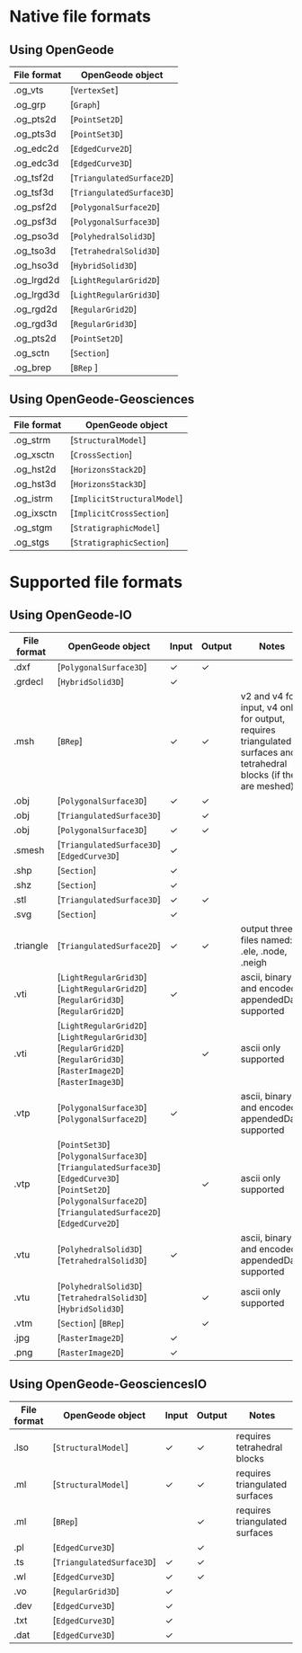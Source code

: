 <script setup>
import CodeExample from '/components/CodeExample.vue'
</script>

# Native file formats

## Using OpenGeode

<!-- @include: ./links.md -->

| File format | OpenGeode object          |
| ----------- | ------------------------- |
| .og_vts     | [`VertexSet`]             |
| .og_grp     | [`Graph`]                 |
| .og_pts2d   | [`PointSet2D`]            |
| .og_pts3d   | [`PointSet3D`]            |
| .og_edc2d   | [`EdgedCurve2D`]          |
| .og_edc3d   | [`EdgedCurve3D`]          |
| .og_tsf2d   | [`TriangulatedSurface2D`] |
| .og_tsf3d   | [`TriangulatedSurface3D`] |
| .og_psf2d   | [`PolygonalSurface2D`]    |
| .og_psf3d   | [`PolygonalSurface3D`]    |
| .og_pso3d   | [`PolyhedralSolid3D`]     |
| .og_tso3d   | [`TetrahedralSolid3D`]    |
| .og_hso3d   | [`HybridSolid3D`]         |
| .og_lrgd2d   | [`LightRegularGrid2D`]         |
| .og_lrgd3d   | [`LightRegularGrid3D`]         |
| .og_rgd2d   | [`RegularGrid2D`]         |
| .og_rgd3d   | [`RegularGrid3D`]         |
| .og_pts2d   | [`PointSet2D`]            |
| .og_sctn    | [`Section`]               |
| .og_brep    | [`BRep` ]                 |

## Using OpenGeode-Geosciences

| File format | OpenGeode object            |
| ----------- | --------------------------- |
| .og_strm    | [`StructuralModel`]         |
| .og_xsctn   | [`CrossSection`]            |
| .og_hst2d   | [`HorizonsStack2D`]         |
| .og_hst3d   | [`HorizonsStack3D`]         |
| .og_istrm   | [`ImplicitStructuralModel`] |
| .og_ixsctn  | [`ImplicitCrossSection`]    |
| .og_stgm    | [`StratigraphicModel`]      |
| .og_stgs    | [`StratigraphicSection`]    |

# Supported file formats

## Using OpenGeode-IO

| File format | OpenGeode object                                                                                                                                                  | Input | Output | Notes                                                                                                               |
| ----------- | ----------------------------------------------------------------------------------------------------------------------------------------------------------------- | ----- | ------ | ------------------------------------------------------------------------------------------------------------------- |
| .dxf        | [`PolygonalSurface3D`]                                                                                                                                            | ✓     | ✓      |                                                                                                                     |
| .grdecl        | [`HybridSolid3D`]                                                                                                                                            | ✓     |       |                                                                                                                     |
| .msh        | [`BRep`]                                                                                                                                                          | ✓     | ✓      | v2 and v4 for input, v4 only for output, requires triangulated surfaces and tetrahedral blocks (if they are meshed) |
| .obj        | [`PolygonalSurface3D`]                                                                                                                                            | ✓     | ✓      |                                                                                                                     |
| .obj        | [`TriangulatedSurface3D`]                                                                                                                                         |       | ✓      |                                                                                                                     |
| .obj        | [`PolygonalSurface3D`]                                                                                                                                            | ✓     | ✓      |                                                                                                                     |
| .smesh      | [`TriangulatedSurface3D`] [`EdgedCurve3D`]                                                                                                                        | ✓     |        |                                                                                                                     |
| .shp        | [`Section`]                                                                                                                                                       | ✓     |        |                                                                                                                     |
| .shz        | [`Section`]                                                                                                                                                       | ✓     |        |                                                                                                                     |
| .stl        | [`TriangulatedSurface3D`]                                                                                                                                         | ✓     | ✓      |                                                                                                                     |
| .svg        | [`Section`]                                                                                                                                                       | ✓     |        |                                                                                                                     |
| .triangle   | [`TriangulatedSurface2D`]                                                                                                                                         | ✓     | ✓      | output three files named: .ele, .node, .neigh                                                                       |
| .vti        | [`LightRegularGrid3D`] [`LightRegularGrid2D`] [`RegularGrid3D`] [`RegularGrid2D`]                                                                                 | ✓     |        | ascii, binary and encoded appendedData supported                                                                    |
| .vti        | [`LightRegularGrid2D`] [`LightRegularGrid3D`] [`RegularGrid2D`] [`RegularGrid3D`] [`RasterImage2D`] [`RasterImage3D`]                                             |       | ✓      | ascii only supported                                                                                                |
| .vtp        | [`PolygonalSurface3D`] [`PolygonalSurface2D`]                                                                                                                     | ✓     |        | ascii, binary and encoded appendedData supported                                                                    |
| .vtp        | [`PointSet3D`] [`PolygonalSurface3D`] [`TriangulatedSurface3D`] [`EdgedCurve3D`] [`PointSet2D`] [`PolygonalSurface2D`] [`TriangulatedSurface2D`] [`EdgedCurve2D`] |       | ✓      | ascii only supported                                                                                                |
| .vtu        | [`PolyhedralSolid3D`] [`TetrahedralSolid3D`]                                                                                                                      | ✓     |        | ascii, binary and encoded appendedData supported                                                                    |
| .vtu        | [`PolyhedralSolid3D`] [`TetrahedralSolid3D`] [`HybridSolid3D`]                                                                                                    |       | ✓      | ascii only supported                                                                                                |
| .vtm        | [`Section`] [`BRep`]                                                                                                                                              |       | ✓      |                                                                                                                     |
| .jpg        | [`RasterImage2D`]                                                                                                                                                 | ✓     |        |                                                                                                                     |
| .png        | [`RasterImage2D`]                                                                                                                                                 | ✓     |        |                                                                                                                     |

## Using OpenGeode-GeosciencesIO

| File format | OpenGeode object          | Input | Output | Notes                          |
| ----------- | ------------------------- | ----- | ------ | ------------------------------ |
| .lso        | [`StructuralModel`]       | ✓     | ✓      | requires tetrahedral blocks    |
| .ml         | [`StructuralModel`]       | ✓     | ✓      | requires triangulated surfaces |
| .ml         | [`BRep`]                  |       | ✓      | requires triangulated surfaces |
| .pl         | [`EdgedCurve3D`]          |       | ✓      |                                |
| .ts         | [`TriangulatedSurface3D`] | ✓     | ✓      |                                |
| .wl         | [`EdgedCurve3D`]          | ✓     | ✓      |                                |
| .vo         | [`RegularGrid3D`]         | ✓     |        |                                |
| .dev        | [`EdgedCurve3D`]          | ✓     |        |                                |
| .txt        | [`EdgedCurve3D`]          | ✓     |        |                                |
| .dat        | [`EdgedCurve3D`]          | ✓     |        |                                |
